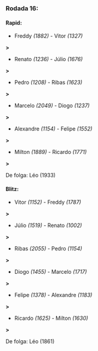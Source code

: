 ### Rodada 16:

#### Rapid:

* Freddy *(1882)*     -     Vitor *(1327)*

 **>** 
* Renato *(1236)*     -     Júlio *(1676)*

 **>** 
* Pedro *(1208)*     -     Ribas *(1623)*

 **>** 
* Marcelo *(2049)*     -     Diogo *(1237)*

 **>** 
* Alexandre *(1154)*     -     Felipe *(1552)*

 **>** 
* Milton *(1889)*     -     Ricardo *(1771)*

 **>** 

De folga: Léo (1933)

#### Blitz:

* Vitor *(1152)*     -     Freddy *(1787)*

 **>** 
* Júlio *(1519)*     -     Renato *(1002)*

 **>** 
* Ribas *(2055)*     -     Pedro *(1154)*

 **>** 
* Diogo *(1455)*     -     Marcelo *(1717)*

 **>** 
* Felipe *(1378)*     -     Alexandre *(1183)*

 **>** 
* Ricardo *(1625)*     -     Milton *(1630)*

 **>** 

De folga: Léo (1861)

